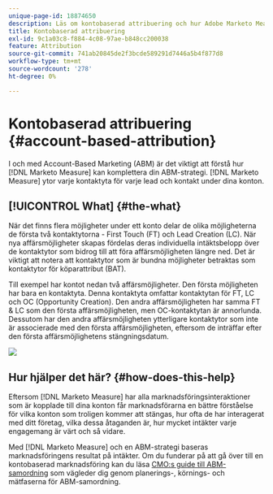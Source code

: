 ```yaml
---
unique-page-id: 18874650
description: Läs om kontobaserad attribuering och hur Adobe Marketo Measure kompletterar er Account-Based Marketing-strategi (ABM).
title: Kontobaserad attribuering
exl-id: 9c1a03c8-f884-4c08-97ae-b848cc200038
feature: Attribution
source-git-commit: 741ab20845de2f3bcde589291d7446a5b4f877d8
workflow-type: tm+mt
source-wordcount: '278'
ht-degree: 0%

---
```


# Kontobaserad attribuering {#account-based-attribution}

I och med Account-Based Marketing (ABM) är det viktigt att förstå hur [!DNL Marketo Measure] kan komplettera din ABM-strategi. [!DNL Marketo Measure] ytor varje kontaktyta för varje lead och kontakt under dina konton.

## [!UICONTROL What] {#the-what}

När det finns flera möjligheter under ett konto delar de olika möjligheterna de första två kontaktytorna - First Touch (FT) och Lead Creation (LC). När nya affärsmöjligheter skapas fördelas deras individuella intäktsbelopp över de kontaktytor som bidrog till att föra affärsmöjligheten längre ned. Det är viktigt att notera att kontaktytor som är bundna möjligheter betraktas som kontaktytor för köparattribut (BAT).

Till exempel har kontot nedan två affärsmöjligheter. Den första möjligheten har bara en kontaktyta. Denna kontaktyta omfattar kontaktytan för FT, LC och OC (Opportunity Creation). Den andra affärsmöjligheten har samma FT &amp; LC som den första affärsmöjligheten, men OC-kontaktytan är annorlunda. Dessutom har den andra affärsmöjligheten ytterligare kontaktytor som inte är associerade med den första affärsmöjligheten, eftersom de inträffar efter den första affärsmöjlighetens stängningsdatum.

![](assets/1.jpg)

## Hur hjälper det här? {#how-does-this-help}

Eftersom [!DNL Marketo Measure] har alla marknadsföringsinteraktioner som är kopplade till dina konton får marknadsförarna en bättre förståelse för vilka konton som troligen kommer att stängas, hur ofta de har interagerat med ditt företag, vilka dessa åtaganden är, hur mycket intäkter varje engagemang är värt och så vidare.

Med [!DNL Marketo Measure] och en ABM-strategi baseras marknadsföringens resultat på intäkter. Om du funderar på att gå över till en kontobaserad marknadsföring kan du läsa [CMO:s guide till ABM-samordning](https://engage.marketo.com/rs/460-TDH-945/images/BZ-CMOs-Guide-To-ABM-Orchestration-By-Bizible.pdf) som vägleder dig genom planerings-, körnings- och mätfaserna för ABM-samordning.
